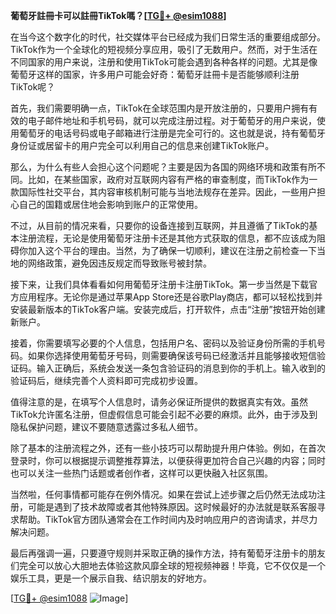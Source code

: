 **葡萄牙註冊卡可以註冊TikTok嗎？[[TG💪+ @esim1088](https://t.me/s/esim1088)]**

在当今这个数字化的时代，社交媒体平台已经成为我们日常生活的重要组成部分。TikTok作为一个全球化的短视频分享应用，吸引了无数用户。然而，对于生活在不同国家的用户来说，注册和使用TikTok可能会遇到各种各样的问题。尤其是像葡萄牙这样的国家，许多用户可能会好奇：葡萄牙註冊卡是否能够顺利注册TikTok呢？

首先，我们需要明确一点，TikTok在全球范围内是开放注册的，只要用户拥有有效的电子邮件地址和手机号码，就可以完成注册过程。对于葡萄牙的用户来说，使用葡萄牙的电话号码或电子邮箱进行注册是完全可行的。这也就是说，持有葡萄牙身份证或居留卡的用户完全可以利用自己的信息来创建TikTok账户。

那么，为什么有些人会担心这个问题呢？主要是因为各国的网络环境和政策有所不同。比如，在某些国家，政府对互联网内容有严格的审查制度，而TikTok作为一款国际性社交平台，其内容审核机制可能与当地法规存在差异。因此，一些用户担心自己的国籍或居住地会影响到账户的正常使用。

不过，从目前的情况来看，只要你的设备连接到互联网，并且遵循了TikTok的基本注册流程，无论是使用葡萄牙注册卡还是其他方式获取的信息，都不应该成为阻碍你加入这个平台的理由。当然，为了确保一切顺利，建议在注册之前检查一下当地的网络政策，避免因违反规定而导致账号被封禁。

接下来，让我们具体看看如何用葡萄牙注册卡注册TikTok。第一步当然是下载官方应用程序。无论你是通过苹果App Store还是谷歌Play商店，都可以轻松找到并安装最新版本的TikTok客户端。安装完成后，打开软件，点击“注册”按钮开始创建新账户。

接着，你需要填写必要的个人信息，包括用户名、密码以及验证身份所需的手机号码。如果你选择使用葡萄牙号码，则需要确保该号码已经激活并且能够接收短信验证码。输入正确后，系统会发送一条包含验证码的消息到你的手机上。输入收到的验证码后，继续完善个人资料即可完成初步设置。

值得注意的是，在填写个人信息时，请务必保证所提供的数据真实有效。虽然TikTok允许匿名注册，但虚假信息可能会引起不必要的麻烦。此外，由于涉及到隐私保护问题，建议不要随意透露过多私人细节。

除了基本的注册流程之外，还有一些小技巧可以帮助提升用户体验。例如，在首次登录时，你可以根据提示调整推荐算法，以便获得更加符合自己兴趣的内容；同时也可以关注一些热门话题或者创作者，这样可以更快融入社区氛围。

当然啦，任何事情都可能存在例外情况。如果在尝试上述步骤之后仍然无法成功注册，可能是遇到了技术故障或者其他特殊原因。这时候最好的办法就是联系客服寻求帮助。TikTok官方团队通常会在工作时间内及时响应用户的咨询请求，并尽力解决问题。

最后再强调一遍，只要遵守规则并采取正确的操作方法，持有葡萄牙注册卡的朋友们完全可以放心大胆地去体验这款风靡全球的短视频神器！毕竟，它不仅仅是一个娱乐工具，更是一个展示自我、结识朋友的好地方。

[[TG💪+ @esim1088](https://t.me/s/esim1088) ![Image](https://i.postimg.cc/4NQfJmqS/Snipaste-2025-05-13-00-14-12.png)]